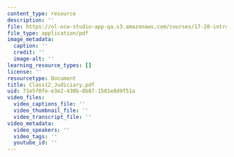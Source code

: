 ```yaml
---
content_type: resource
description: ''
file: https://ol-ocw-studio-app-qa.s3.amazonaws.com/courses/17-20-introduction-to-the-american-political-process-fall-2020/class12_judiciary.pdf
file_type: application/pdf
image_metadata:
  caption: ''
  credit: ''
  image-alt: ''
learning_resource_types: []
license: ''
resourcetype: Document
title: Class12_Judiciary.pdf
uid: 71e5f0fe-e3e2-430b-8b87-1581e8d9f51a
video_files:
  video_captions_file: ''
  video_thumbnail_file: ''
  video_transcript_file: ''
video_metadata:
  video_speakers: ''
  video_tags: ''
  youtube_id: ''
---
```

